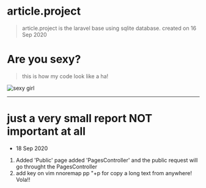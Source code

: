 # article.project


> article.project is the laravel base using sqlite database.
> created on 16 Sep 2020






#   Are you sexy?

>   this is how my code look like a ha!   


[sexy_girl]:https://encrypted-tbn0.gstatic.com/images?q=tbn%3AANd9GcQ2v_MVwJg7QBbWU5BmZxaoxkjhgocizqczEA&usqp=CAU
![sexy girl][sexy_girl]



---

#   just a very small report NOT important at all



-   18 Sep 2020
1.  Added 'Public' page added 'PagesController' and the public request will go throught the PagesController
2.  add key on vim nnoremap <leader>pp "+p for copy a long text from anywhere! Vola!! 



